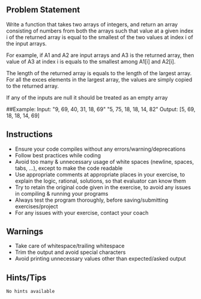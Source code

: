 ## Problem Statement
Write a function that takes two arrays of integers, and return an array consisting of numbers from both the arrays such that value at a given index i of the returned array is equal to the smallest of the two values at index i of the input arrays.

For example, if A1 and A2 are input arrays and A3 is the returned array, then value of A3 at index i is equals to the smallest among A1[i] and A2[i].

The length of the returned array is equals to the length of the largest array. For all the exces elements in the largest array, the values are simply copied to the returned array.

If any of the inputs are null it should be treated as an empty array

##Example:
	Input:
		"9, 69, 40, 31, 18, 69" "5, 75, 18, 18, 14, 82"
	Output:
		[5, 69, 18, 18, 14, 69]

## Instructions
- Ensure your code compiles without any errors/warning/deprecations 
- Follow best practices while coding
- Avoid too many & unnecessary usage of white spaces (newline, spaces, tabs, ...), except to make the code readable
- Use appropriate comments at appropriate places in your exercise, to explain the logic, rational, solutions, so that evaluator can know them  
- Try to retain the original code given in the exercise, to avoid any issues in compiling & running your programs
- Always test the program thoroughly, before saving/submitting exercises/project
- For any issues with your exercise, contact your coach


## Warnings
- Take care of whitespace/trailing whitespace
- Trim the output and avoid special characters
- Avoid printing unnecessary values other than expected/asked output

## Hints/Tips
	No hints available
